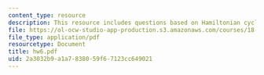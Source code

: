 ```yaml
---
content_type: resource
description: This resource includes questions based on Hamiltonian cycle.
file: https://ol-ocw-studio-app-production.s3.amazonaws.com/courses/18-315-combinatorial-theory-introduction-to-graph-theory-extremal-and-enumerative-combinatorics-spring-2005/2a3032b9a1a7838059f67123cc649021_hw6.pdf
file_type: application/pdf
resourcetype: Document
title: hw6.pdf
uid: 2a3032b9-a1a7-8380-59f6-7123cc649021
---
```

